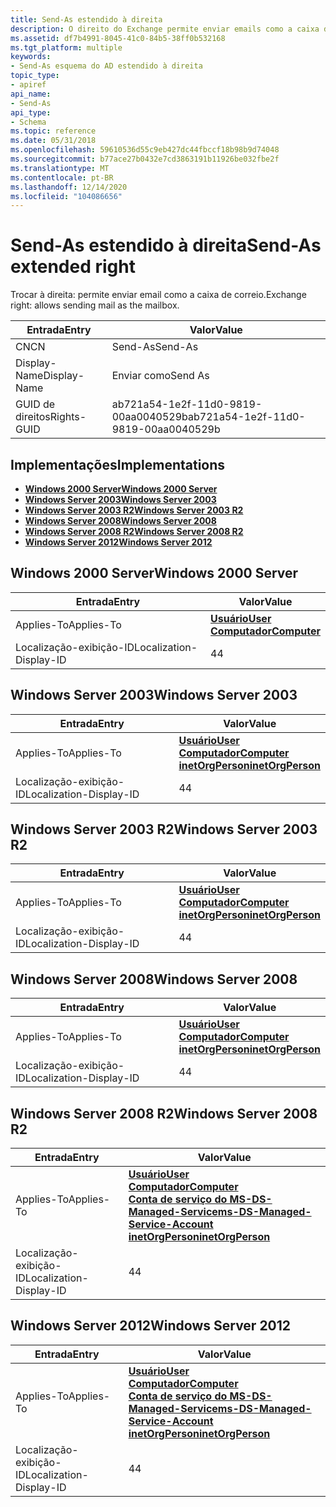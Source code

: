 ```yaml
---
title: Send-As estendido à direita
description: O direito do Exchange permite enviar emails como a caixa de correio.
ms.assetid: df7b4991-8045-41c0-84b5-38ff0b532168
ms.tgt_platform: multiple
keywords:
- Send-As esquema do AD estendido à direita
topic_type:
- apiref
api_name:
- Send-As
api_type:
- Schema
ms.topic: reference
ms.date: 05/31/2018
ms.openlocfilehash: 59610536d55c9eb427dc44fbccf18b98b9d74048
ms.sourcegitcommit: b77ace27b0432e7cd3863191b11926be032fbe2f
ms.translationtype: MT
ms.contentlocale: pt-BR
ms.lasthandoff: 12/14/2020
ms.locfileid: "104086656"
---
```

# <a name="send-as-extended-right"></a><span data-ttu-id="57d9c-104">Send-As estendido à direita</span><span class="sxs-lookup"><span data-stu-id="57d9c-104">Send-As extended right</span></span>

<span data-ttu-id="57d9c-105">Trocar à direita: permite enviar email como a caixa de correio.</span><span class="sxs-lookup"><span data-stu-id="57d9c-105">Exchange right: allows sending mail as the mailbox.</span></span>



| <span data-ttu-id="57d9c-106">Entrada</span><span class="sxs-lookup"><span data-stu-id="57d9c-106">Entry</span></span> | <span data-ttu-id="57d9c-107">Valor</span><span class="sxs-lookup"><span data-stu-id="57d9c-107">Value</span></span> |
|--------------|--------------------------------------|
| <span data-ttu-id="57d9c-108">CN</span><span class="sxs-lookup"><span data-stu-id="57d9c-108">CN</span></span>           | <span data-ttu-id="57d9c-109">Send-As</span><span class="sxs-lookup"><span data-stu-id="57d9c-109">Send-As</span></span>                              |
| <span data-ttu-id="57d9c-110">Display-Name</span><span class="sxs-lookup"><span data-stu-id="57d9c-110">Display-Name</span></span> | <span data-ttu-id="57d9c-111">Enviar como</span><span class="sxs-lookup"><span data-stu-id="57d9c-111">Send As</span></span>                              |
| <span data-ttu-id="57d9c-112">GUID de direitos</span><span class="sxs-lookup"><span data-stu-id="57d9c-112">Rights-GUID</span></span>  | <span data-ttu-id="57d9c-113">ab721a54-1e2f-11d0-9819-00aa0040529b</span><span class="sxs-lookup"><span data-stu-id="57d9c-113">ab721a54-1e2f-11d0-9819-00aa0040529b</span></span> |



## <a name="implementations"></a><span data-ttu-id="57d9c-114">Implementações</span><span class="sxs-lookup"><span data-stu-id="57d9c-114">Implementations</span></span>

-   [<span data-ttu-id="57d9c-115">**Windows 2000 Server**</span><span class="sxs-lookup"><span data-stu-id="57d9c-115">**Windows 2000 Server**</span></span>](#windows-2000-server)
-   [<span data-ttu-id="57d9c-116">**Windows Server 2003**</span><span class="sxs-lookup"><span data-stu-id="57d9c-116">**Windows Server 2003**</span></span>](#windows-server-2003)
-   [<span data-ttu-id="57d9c-117">**Windows Server 2003 R2**</span><span class="sxs-lookup"><span data-stu-id="57d9c-117">**Windows Server 2003 R2**</span></span>](#windows-server-2003-r2)
-   [<span data-ttu-id="57d9c-118">**Windows Server 2008**</span><span class="sxs-lookup"><span data-stu-id="57d9c-118">**Windows Server 2008**</span></span>](#windows-server-2008)
-   [<span data-ttu-id="57d9c-119">**Windows Server 2008 R2**</span><span class="sxs-lookup"><span data-stu-id="57d9c-119">**Windows Server 2008 R2**</span></span>](#windows-server-2008-r2)
-   [<span data-ttu-id="57d9c-120">**Windows Server 2012**</span><span class="sxs-lookup"><span data-stu-id="57d9c-120">**Windows Server 2012**</span></span>](#windows-server-2012)

## <a name="windows-2000-server"></a><span data-ttu-id="57d9c-121">Windows 2000 Server</span><span class="sxs-lookup"><span data-stu-id="57d9c-121">Windows 2000 Server</span></span>



| <span data-ttu-id="57d9c-122">Entrada</span><span class="sxs-lookup"><span data-stu-id="57d9c-122">Entry</span></span> | <span data-ttu-id="57d9c-123">Valor</span><span class="sxs-lookup"><span data-stu-id="57d9c-123">Value</span></span> |
|-------------------------|-----------------------------------------------------------------------------|
| <span data-ttu-id="57d9c-124">Applies-To</span><span class="sxs-lookup"><span data-stu-id="57d9c-124">Applies-To</span></span>              | [<span data-ttu-id="57d9c-125">**Usuário**</span><span class="sxs-lookup"><span data-stu-id="57d9c-125">**User**</span></span>](c-user.md)<br/> [<span data-ttu-id="57d9c-126">**Computador**</span><span class="sxs-lookup"><span data-stu-id="57d9c-126">**Computer**</span></span>](c-computer.md)<br/> |
| <span data-ttu-id="57d9c-127">Localização-exibição-ID</span><span class="sxs-lookup"><span data-stu-id="57d9c-127">Localization-Display-ID</span></span> | <span data-ttu-id="57d9c-128">4</span><span class="sxs-lookup"><span data-stu-id="57d9c-128">4</span></span>                                                                           |



## <a name="windows-server-2003"></a><span data-ttu-id="57d9c-129">Windows Server 2003</span><span class="sxs-lookup"><span data-stu-id="57d9c-129">Windows Server 2003</span></span>



| <span data-ttu-id="57d9c-130">Entrada</span><span class="sxs-lookup"><span data-stu-id="57d9c-130">Entry</span></span> | <span data-ttu-id="57d9c-131">Valor</span><span class="sxs-lookup"><span data-stu-id="57d9c-131">Value</span></span> |
|-------------------------|---------------------------------------------------------------------------------------------------------------------------------|
| <span data-ttu-id="57d9c-132">Applies-To</span><span class="sxs-lookup"><span data-stu-id="57d9c-132">Applies-To</span></span>              | [<span data-ttu-id="57d9c-133">**Usuário**</span><span class="sxs-lookup"><span data-stu-id="57d9c-133">**User**</span></span>](c-user.md)<br/> [<span data-ttu-id="57d9c-134">**Computador**</span><span class="sxs-lookup"><span data-stu-id="57d9c-134">**Computer**</span></span>](c-computer.md)<br/> [<span data-ttu-id="57d9c-135">**inetOrgPerson**</span><span class="sxs-lookup"><span data-stu-id="57d9c-135">**inetOrgPerson**</span></span>](c-inetorgperson.md)<br/> |
| <span data-ttu-id="57d9c-136">Localização-exibição-ID</span><span class="sxs-lookup"><span data-stu-id="57d9c-136">Localization-Display-ID</span></span> | <span data-ttu-id="57d9c-137">4</span><span class="sxs-lookup"><span data-stu-id="57d9c-137">4</span></span>                                                                                                                               |



## <a name="windows-server-2003-r2"></a><span data-ttu-id="57d9c-138">Windows Server 2003 R2</span><span class="sxs-lookup"><span data-stu-id="57d9c-138">Windows Server 2003 R2</span></span>



| <span data-ttu-id="57d9c-139">Entrada</span><span class="sxs-lookup"><span data-stu-id="57d9c-139">Entry</span></span> | <span data-ttu-id="57d9c-140">Valor</span><span class="sxs-lookup"><span data-stu-id="57d9c-140">Value</span></span> |
|-------------------------|---------------------------------------------------------------------------------------------------------------------------------|
| <span data-ttu-id="57d9c-141">Applies-To</span><span class="sxs-lookup"><span data-stu-id="57d9c-141">Applies-To</span></span>              | [<span data-ttu-id="57d9c-142">**Usuário**</span><span class="sxs-lookup"><span data-stu-id="57d9c-142">**User**</span></span>](c-user.md)<br/> [<span data-ttu-id="57d9c-143">**Computador**</span><span class="sxs-lookup"><span data-stu-id="57d9c-143">**Computer**</span></span>](c-computer.md)<br/> [<span data-ttu-id="57d9c-144">**inetOrgPerson**</span><span class="sxs-lookup"><span data-stu-id="57d9c-144">**inetOrgPerson**</span></span>](c-inetorgperson.md)<br/> |
| <span data-ttu-id="57d9c-145">Localização-exibição-ID</span><span class="sxs-lookup"><span data-stu-id="57d9c-145">Localization-Display-ID</span></span> | <span data-ttu-id="57d9c-146">4</span><span class="sxs-lookup"><span data-stu-id="57d9c-146">4</span></span>                                                                                                                               |



## <a name="windows-server-2008"></a><span data-ttu-id="57d9c-147">Windows Server 2008</span><span class="sxs-lookup"><span data-stu-id="57d9c-147">Windows Server 2008</span></span>



| <span data-ttu-id="57d9c-148">Entrada</span><span class="sxs-lookup"><span data-stu-id="57d9c-148">Entry</span></span> | <span data-ttu-id="57d9c-149">Valor</span><span class="sxs-lookup"><span data-stu-id="57d9c-149">Value</span></span> |
|-------------------------|---------------------------------------------------------------------------------------------------------------------------------|
| <span data-ttu-id="57d9c-150">Applies-To</span><span class="sxs-lookup"><span data-stu-id="57d9c-150">Applies-To</span></span>              | [<span data-ttu-id="57d9c-151">**Usuário**</span><span class="sxs-lookup"><span data-stu-id="57d9c-151">**User**</span></span>](c-user.md)<br/> [<span data-ttu-id="57d9c-152">**Computador**</span><span class="sxs-lookup"><span data-stu-id="57d9c-152">**Computer**</span></span>](c-computer.md)<br/> [<span data-ttu-id="57d9c-153">**inetOrgPerson**</span><span class="sxs-lookup"><span data-stu-id="57d9c-153">**inetOrgPerson**</span></span>](c-inetorgperson.md)<br/> |
| <span data-ttu-id="57d9c-154">Localização-exibição-ID</span><span class="sxs-lookup"><span data-stu-id="57d9c-154">Localization-Display-ID</span></span> | <span data-ttu-id="57d9c-155">4</span><span class="sxs-lookup"><span data-stu-id="57d9c-155">4</span></span>                                                                                                                               |



## <a name="windows-server-2008-r2"></a><span data-ttu-id="57d9c-156">Windows Server 2008 R2</span><span class="sxs-lookup"><span data-stu-id="57d9c-156">Windows Server 2008 R2</span></span>



| <span data-ttu-id="57d9c-157">Entrada</span><span class="sxs-lookup"><span data-stu-id="57d9c-157">Entry</span></span> | <span data-ttu-id="57d9c-158">Valor</span><span class="sxs-lookup"><span data-stu-id="57d9c-158">Value</span></span> |
|-------------------------|------------------------------------------------------------------------------------------------------------------------------------------------------------------------------------------------------------------|
| <span data-ttu-id="57d9c-159">Applies-To</span><span class="sxs-lookup"><span data-stu-id="57d9c-159">Applies-To</span></span>              | [<span data-ttu-id="57d9c-160">**Usuário**</span><span class="sxs-lookup"><span data-stu-id="57d9c-160">**User**</span></span>](c-user.md)<br/> [<span data-ttu-id="57d9c-161">**Computador**</span><span class="sxs-lookup"><span data-stu-id="57d9c-161">**Computer**</span></span>](c-computer.md)<br/> [<span data-ttu-id="57d9c-162">**Conta de serviço do MS-DS-Managed-Service**</span><span class="sxs-lookup"><span data-stu-id="57d9c-162">**ms-DS-Managed-Service-Account**</span></span>](c-msds-managedserviceaccount.md)<br/> [<span data-ttu-id="57d9c-163">**inetOrgPerson**</span><span class="sxs-lookup"><span data-stu-id="57d9c-163">**inetOrgPerson**</span></span>](c-inetorgperson.md)<br/> |
| <span data-ttu-id="57d9c-164">Localização-exibição-ID</span><span class="sxs-lookup"><span data-stu-id="57d9c-164">Localization-Display-ID</span></span> | <span data-ttu-id="57d9c-165">4</span><span class="sxs-lookup"><span data-stu-id="57d9c-165">4</span></span>                                                                                                                                                                                                                |



## <a name="windows-server-2012"></a><span data-ttu-id="57d9c-166">Windows Server 2012</span><span class="sxs-lookup"><span data-stu-id="57d9c-166">Windows Server 2012</span></span>



| <span data-ttu-id="57d9c-167">Entrada</span><span class="sxs-lookup"><span data-stu-id="57d9c-167">Entry</span></span> | <span data-ttu-id="57d9c-168">Valor</span><span class="sxs-lookup"><span data-stu-id="57d9c-168">Value</span></span> |
|-------------------------|------------------------------------------------------------------------------------------------------------------------------------------------------------------------------------------------------------------|
| <span data-ttu-id="57d9c-169">Applies-To</span><span class="sxs-lookup"><span data-stu-id="57d9c-169">Applies-To</span></span>              | [<span data-ttu-id="57d9c-170">**Usuário**</span><span class="sxs-lookup"><span data-stu-id="57d9c-170">**User**</span></span>](c-user.md)<br/> [<span data-ttu-id="57d9c-171">**Computador**</span><span class="sxs-lookup"><span data-stu-id="57d9c-171">**Computer**</span></span>](c-computer.md)<br/> [<span data-ttu-id="57d9c-172">**Conta de serviço do MS-DS-Managed-Service**</span><span class="sxs-lookup"><span data-stu-id="57d9c-172">**ms-DS-Managed-Service-Account**</span></span>](c-msds-managedserviceaccount.md)<br/> [<span data-ttu-id="57d9c-173">**inetOrgPerson**</span><span class="sxs-lookup"><span data-stu-id="57d9c-173">**inetOrgPerson**</span></span>](c-inetorgperson.md)<br/> |
| <span data-ttu-id="57d9c-174">Localização-exibição-ID</span><span class="sxs-lookup"><span data-stu-id="57d9c-174">Localization-Display-ID</span></span> | <span data-ttu-id="57d9c-175">4</span><span class="sxs-lookup"><span data-stu-id="57d9c-175">4</span></span>                                                                                                                                                                                                                |



 

 





